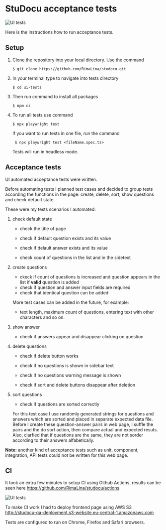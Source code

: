 # StuDocu acceptance tests

![UI tests](https://github.com/RimaLina/studocu/actions/workflows/playwright.yml/badge.svg)

Here is the instructions how to run acceptance tests.

## Setup
1. Clone the repository into your local directory. Use the command

    ```
    $ git clone https://github.com/RimaLina/studocu.git
    ```
2. In your terminal type to navigate into tests directory
    ```
    $ cd ui-tests
    ```
3. Then run command to install all packages
    ```
    $ npm ci
    ```
4. To run all tests use command
    ```
    $ npx playwright test
    ```
    If you want to run tests in one file, run the command
    ```
     $ npx playwright test <fileName.spec.ts>
    ```
    Tests will run in headless mode. 

## Acceptance tests
UI automated acceptance tests were written. 

Before automating tests I planned test cases and decided to group tests according the functions in the page: create, delete, sort, show questions and check default state.

These were my tests scenarios I automated:

1. check default state

    - check the title of page 

    - check if default question exists and its value

    - check if delault answer exists and its value

    - check count of questions in the list and in the sidetext

2. create questions

    - ckeck if count of questions is increased and question appears in the list if **valid** question is added
    - check if question and answer input fields are required 
    - check that identical question can be added
    
    More test cases can be added in the future, for example:

    - text length, maximum count of questions, entering text with other characters and so on. 

3. show answer

    - check if answers appear and disappear clicking on question

4. delete questions

    - check if delete button works 

    - check if no questions is shown in sidebar text

    - check if no questions warning message is shown

    - check if sort and delete buttons disappear after deletion

5. sort questions

    - check if questions are sorted correctly

    For this test case I use randomly generated strings for questions and answers which are sorted and placed in separate expected data file. Before I create these question-answer pairs in web page, I suffle the pairs and the do sort action, then compare actual and expected resuts. Also, clarfied that if questions are the same, they are not sorder according to their answers alfabetically. 

**Note:** another kind of acceptance tests such as unit, component, integration, API tests could not be written for this web page.

## CI
It took an extra few minutes to setup CI using Github Actions, results can be seen here https://github.com/RimaLina/studocu/actions 

![UI tests](https://github.com/RimaLina/studocu/actions/workflows/playwright.yml/badge.svg)

To make CI work I had to deploy frontend page using AWS S3 http://studocu-qa-deployment.s3-website.eu-central-1.amazonaws.com

Tests are configured to run on Chrome, Firefox and Safari browsers.


